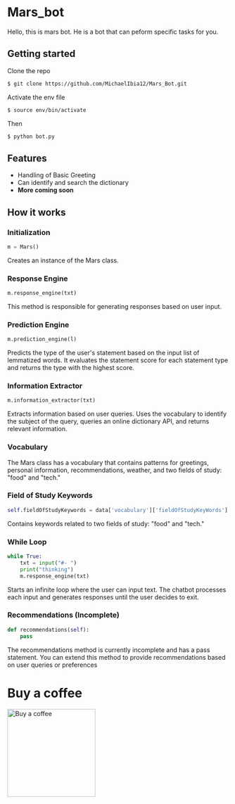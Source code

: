 # Mars_bot 

Hello, this is mars bot. He is a bot that can peform specific tasks for you.

## Getting started

Clone the repo

```bash
$ git clone https://github.com/MichaelIbia12/Mars_Bot.git
```

Activate the env file
```bash
$ source env/bin/activate
```
Then
```bash
$ python bot.py
```

## Features

- Handling of Basic Greeting
- Can identify and search the dictionary
- **More coming soon**

## How it works 
### Initialization

```python
m = Mars()
```
Creates an instance of the Mars class.
### Response Engine

```python
m.response_engine(txt)
```

This method is responsible for generating responses based on user input. 

### Prediction Engine

```python
m.prediction_engine(l)
```

Predicts the type of the user's statement based on the input list of lemmatized words. It evaluates the statement score for each statement type and returns the type with the highest score.

### Information Extractor

```python
m.information_extractor(txt)
```

Extracts information based on user queries. Uses the vocabulary to identify the subject of the query, queries an online dictionary API, and returns relevant information.
### Vocabulary

The Mars class has a vocabulary that contains patterns for greetings, personal information, recommendations, weather, and two fields of study: "food" and "tech."
### Field of Study Keywords

```python
self.fieldOfStudyKeywords = data['vocabulary']['fieldOfStudyKeyWords']
```

Contains keywords related to two fields of study: "food" and "tech."
### While Loop

```python
while True:
    txt = input("#- ")
    print("thinking")
    m.response_engine(txt)
```

Starts an infinite loop where the user can input text. The chatbot processes each input and generates responses until the user decides to exit.
### Recommendations (Incomplete)

```python
def recommendations(self):
    pass
```

The recommendations method is currently incomplete and has a pass statement. You can extend this method to provide recommendations based on user queries or preferences

# Buy a coffee
<a href="https://www.buymeacoffee.com/mars.shall"> <img scr="https://cdn.buymeacoffee.com/assets/logos/xmas-bmc-logo-1.5.png" width="200" height="200" alt=" Buy a coffee"></a>
